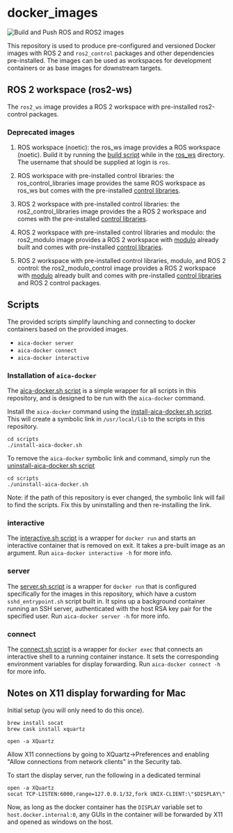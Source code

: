 # docker_images

![Build and Push ROS and ROS2 images](https://github.com/domire8/docker-images/actions/workflows/build-push.yml/badge.svg)

This repository is used to produce pre-configured and versioned Docker images with ROS 2 and `ros2_control` packages and
other dependencies pre-installed. The images can be used as workspaces for development containers or as base images for
downstream targets.

## ROS 2 workspace (ros2-ws)

The `ros2_ws` image provides a ROS 2 workspace with pre-installed ros2-control packages.

### Deprecated images

1. ROS workspace (noetic): the ros_ws image provides a ROS workspace (noetic). Build it by running the
   [build script](ros_ws/build.sh) while in the [ros_ws](ros_ws) directory. The username that should be supplied at
   login is `ros`.

2. ROS workspace with pre-installed control libraries: the ros_control_libraries image provides the same ROS workspace
   as ros_ws but comes with the pre-installed [control libraries](https://github.com/aica-technology/control-libraries).

3. ROS 2 workspace with pre-installed control libraries: the ros2_control_libraries image provides the a ROS 2 workspace
   and comes with the pre-installed [control libraries](https://github.com/aica-technology/control-libraries).

4. ROS 2 workspace with pre-installed control libraries and modulo: the ros2_modulo image provides a ROS 2 workspace with
   [modulo](https://github.com/aica-technology/modulo) already built and comes with pre-installed
   [control libraries](https://github.com/aica-technology/control-libraries).

5. ROS 2 workspace with pre-installed control libraries, modulo, and ROS 2 control: the ros2_modulo_control image provides
   a ROS 2 workspace with [modulo](https://github.com/aica-technology/modulo) already built and comes with pre-installed
   [control libraries](https://github.com/aica-technology/control-libraries) and ROS 2 control packages.

## Scripts

The provided scripts simplify launching and connecting to docker containers based
on the provided images.

- `aica-docker server`
- `aica-docker connect`
- `aica-docker interactive`

### Installation of `aica-docker`

The [aica-docker.sh script](scripts/aica-docker.sh) is a simple wrapper for all
scripts in this repository, and is designed to be run with the `aica-docker` command.

Install the `aica-docker` command using the [install-aica-docker.sh script](scripts/install-aica-docker.sh).
This will create a symbolic link in `/usr/local/lib` to the scripts in this repository.

```shell
cd scripts
./install-aica-docker.sh
```

To remove the `aica-docker` symbolic link and command,
simply run the [uninstall-aica-docker.sh script](scripts/install-aica-docker.sh)

```shell
cd scripts
./uninstall-aica-docker.sh
```

Note: if the path of this repository is ever changed, the symbolic link will fail to find the scripts.
Fix this by uninstalling and then re-installing the link.

### interactive

The [interactive.sh script](scripts/src/interactive.sh) is a wrapper for `docker run`
and starts an interactive container that is removed on exit. It takes a pre-built image
as an argument. Run `aica-docker interactive -h` for more info.

### server

The [server.sh script](scripts/src/server.sh) is a wrapper for `docker run` that is
configured specifically for the images in this repository, which have
a custom `sshd_entrypoint.sh` script built in. It spins up a background container
running an SSH server, authenticated with the host RSA key pair for the specified user.
Run `aica-docker server -h` for more info.

### connect

The [connect.sh script](scripts/src/connect.sh) is a wrapper for `docker exec` that
connects an interactive shell to a running container instance. It sets
the corresponding environment variables for display forwarding.
Run `aica-docker connect -h` for more info.


## Notes on X11 display forwarding for Mac

Initial setup (you will only need to do this once).
```shell script
brew install socat
brew cask install xquartz

open -a XQuartz
```
Allow X11 connections by going to XQuartz->Preferences and enabling
"Allow connections from network clients" in the Security tab.

To start the display server, run the following in a dedicated terminal
```shell script
open -a XQuartz
socat TCP-LISTEN:6000,range=127.0.0.1/32,fork UNIX-CLIENT:\"$DISPLAY\"
```
Now, as long as the docker container has the `DISPLAY` variable set
to `host.docker.internal:0`, any GUIs in the container will be forwarded
by X11 and opened as windows on the host.
